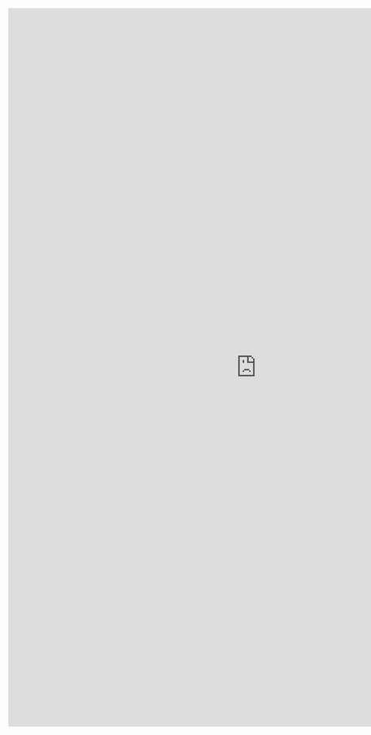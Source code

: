  <iframe allowtransparency="true" frameborder="0" scrolling="no" src="https://udsllc.business.site/" style="border: none; height: 1450px; width: 1000px;"> </iframe> 

